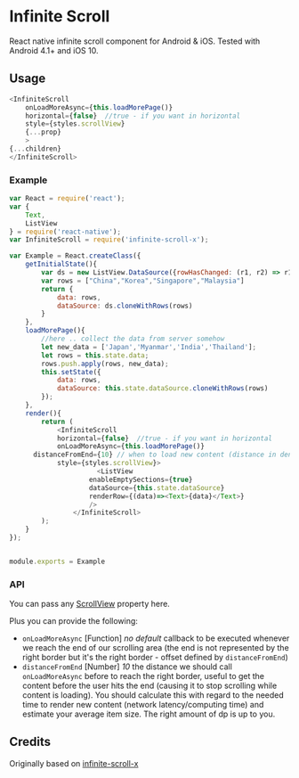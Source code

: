 # Infinite Scroll

React native infinite scroll component for Android & iOS.
Tested with Android 4.1+ and iOS 10.

## Usage
```js
<InfiniteScroll
	onLoadMoreAsync={this.loadMorePage()}
	horizontal={false}  //true - if you want in horizontal
	style={styles.scrollView}
	{...prop}
	>
{...children}
</InfiniteScroll>
```


### Example

```js
var React = require('react');
var {
	Text,
	ListView
} = require('react-native');
var InfiniteScroll = require('infinite-scroll-x');

var Example = React.createClass({
	getInitialState(){
		var ds = new ListView.DataSource({rowHasChanged: (r1, r2) => r1 !== r2});
		var rows = ["China","Korea","Singapore","Malaysia"]
		return {
			data: rows,
			dataSource: ds.cloneWithRows(rows)
		}
	},
	loadMorePage(){
		//here .. collect the data from server somehow
		let new_data = ['Japan','Myanmar','India','Thailand'];
		let rows = this.state.data;
		rows.push.apply(rows, new_data);
		this.setState({
			data: rows,
			dataSource: this.state.dataSource.cloneWithRows(rows)
		});
	},
	render(){
		return (
			<InfiniteScroll
			horizontal={false}	//true - if you want in horizontal
			onLoadMoreAsync={this.loadMorePage()}
      distanceFromEnd={10} // when to load new content (distance in density-independent pixels)
			style={styles.scrollView}>
			          <ListView
					enableEmptySections={true}
					dataSource={this.state.dataSource}
					renderRow={(data)=><Text>{data}</Text>}
					/>
		        </InfiniteScroll>
		);
	}
});


module.exports = Example
```

### API

You can pass any [ScrollView](https://facebook.github.io/react-native/docs/scrollview.html) property here.

Plus you can provide the following:

* `onLoadMoreAsync` [Function] *no default* callback to be executed whenever we reach the end of our scrolling area (the end is not represented by the right border but it's the right border - offset defined by `distanceFromEnd`)
* `distanceFromEnd` [Number] *10* the distance we should call `onLoadMoreAsync` before to reach the right border, useful to get the content before the user hits the end (causing it to stop scrolling while content is loading). You should calculate this with regard to the needed time to render new content (network latency/computing time) and estimate your average item size. The right amount of dp is up to you.

## Credits

Originally based on [infinite-scroll-x](https://github.com/yeyintkoko/infinite-scroll-react-native)